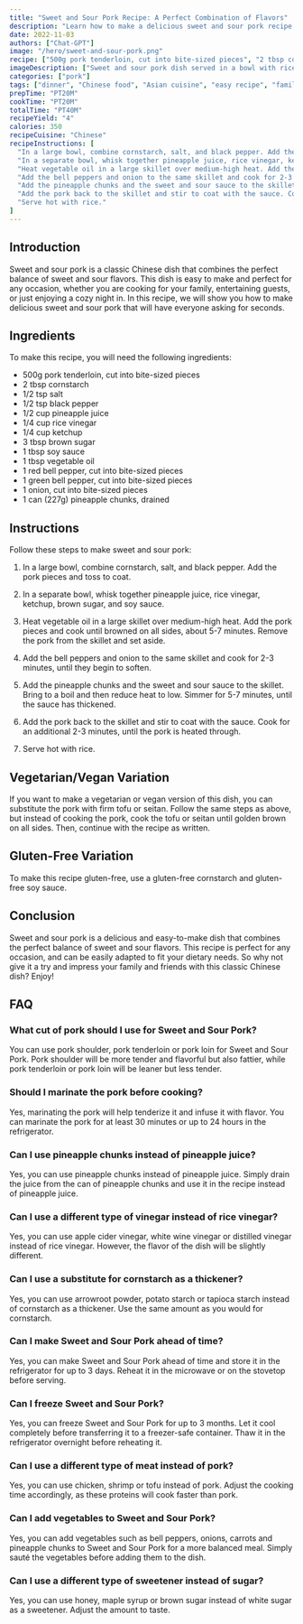 ```yaml
---
title: "Sweet and Sour Pork Recipe: A Perfect Combination of Flavors"
description: "Learn how to make a delicious sweet and sour pork recipe that combines the perfect balance of sweet and sour flavors. This dish is easy to make and perfect for any occasion!"
date: 2022-11-03
authors: ["Chat-GPT"]
image: "/hero/sweet-and-sour-pork.png"
recipe: ["500g pork tenderloin, cut into bite-sized pieces", "2 tbsp cornstarch", "1/2 tsp salt", "1/2 tsp black pepper", "1/2 cup pineapple juice", "1/4 cup rice vinegar", "1/4 cup ketchup", "3 tbsp brown sugar", "1 tbsp soy sauce", "1 tbsp vegetable oil", "1 red bell pepper, cut into bite-sized pieces", "1 green bell pepper, cut into bite-sized pieces", "1 onion, cut into bite-sized pieces", "1 can (227g) pineapple chunks, drained"]
imageDescription: ["Sweet and sour pork dish served in a bowl with rice and vegetables"]
categories: ["pork"]
tags: ["dinner", "Chinese food", "Asian cuisine", "easy recipe", "family-friendly"]
prepTime: "PT20M"
cookTime: "PT20M"
totalTime: "PT40M"
recipeYield: "4"
calories: 350
recipeCuisine: "Chinese"
recipeInstructions: [
  "In a large bowl, combine cornstarch, salt, and black pepper. Add the pork pieces and toss to coat.",
  "In a separate bowl, whisk together pineapple juice, rice vinegar, ketchup, brown sugar, and soy sauce.",
  "Heat vegetable oil in a large skillet over medium-high heat. Add the pork pieces and cook until browned on all sides, about 5-7 minutes. Remove the pork from the skillet and set aside.",
  "Add the bell peppers and onion to the same skillet and cook for 2-3 minutes, until they begin to soften.",
  "Add the pineapple chunks and the sweet and sour sauce to the skillet. Bring to a boil and then reduce heat to low. Simmer for 5-7 minutes, until the sauce has thickened.",
  "Add the pork back to the skillet and stir to coat with the sauce. Cook for an additional 2-3 minutes, until the pork is heated through.",
  "Serve hot with rice."
]
---
```


## Introduction

Sweet and sour pork is a classic Chinese dish that combines the perfect balance of sweet and sour flavors. This dish is easy to make and perfect for any occasion, whether you are cooking for your family, entertaining guests, or just enjoying a cozy night in. In this recipe, we will show you how to make delicious sweet and sour pork that will have everyone asking for seconds.

## Ingredients

To make this recipe, you will need the following ingredients:

- 500g pork tenderloin, cut into bite-sized pieces
- 2 tbsp cornstarch
- 1/2 tsp salt
- 1/2 tsp black pepper
- 1/2 cup pineapple juice
- 1/4 cup rice vinegar
- 1/4 cup ketchup
- 3 tbsp brown sugar
- 1 tbsp soy sauce
- 1 tbsp vegetable oil
- 1 red bell pepper, cut into bite-sized pieces
- 1 green bell pepper, cut into bite-sized pieces
- 1 onion, cut into bite-sized pieces
- 1 can (227g) pineapple chunks, drained

## Instructions

Follow these steps to make sweet and sour pork:

1. In a large bowl, combine cornstarch, salt, and black pepper. Add the pork pieces and toss to coat.

2. In a separate bowl, whisk together pineapple juice, rice vinegar, ketchup, brown sugar, and soy sauce.

3. Heat vegetable oil in a large skillet over medium-high heat. Add the pork pieces and cook until browned on all sides, about 5-7 minutes. Remove the pork from the skillet and set aside.

4. Add the bell peppers and onion to the same skillet and cook for 2-3 minutes, until they begin to soften.

5. Add the pineapple chunks and the sweet and sour sauce to the skillet. Bring to a boil and then reduce heat to low. Simmer for 5-7 minutes, until the sauce has thickened.

6. Add the pork back to the skillet and stir to coat with the sauce. Cook for an additional 2-3 minutes, until the pork is heated through.

7. Serve hot with rice.

## Vegetarian/Vegan Variation

If you want to make a vegetarian or vegan version of this dish, you can substitute the pork with firm tofu or seitan. Follow the same steps as above, but instead of cooking the pork, cook the tofu or seitan until golden brown on all sides. Then, continue with the recipe as written.

## Gluten-Free Variation

To make this recipe gluten-free, use a gluten-free cornstarch and gluten-free soy sauce.

## Conclusion

Sweet and sour pork is a delicious and easy-to-make dish that combines the perfect balance of sweet and sour flavors. This recipe is perfect for any occasion, and can be easily adapted to fit your dietary needs. So why not give it a try and impress your family and friends with this classic Chinese dish? Enjoy!

## FAQ

### What cut of pork should I use for Sweet and Sour Pork?

You can use pork shoulder, pork tenderloin or pork loin for Sweet and Sour Pork. Pork shoulder will be more tender and flavorful but also fattier, while pork tenderloin or pork loin will be leaner but less tender.

### Should I marinate the pork before cooking?

Yes, marinating the pork will help tenderize it and infuse it with flavor. You can marinate the pork for at least 30 minutes or up to 24 hours in the refrigerator.

### Can I use pineapple chunks instead of pineapple juice?

Yes, you can use pineapple chunks instead of pineapple juice. Simply drain the juice from the can of pineapple chunks and use it in the recipe instead of pineapple juice.

### Can I use a different type of vinegar instead of rice vinegar?

Yes, you can use apple cider vinegar, white wine vinegar or distilled vinegar instead of rice vinegar. However, the flavor of the dish will be slightly different.

### Can I use a substitute for cornstarch as a thickener?

Yes, you can use arrowroot powder, potato starch or tapioca starch instead of cornstarch as a thickener. Use the same amount as you would for cornstarch.

### Can I make Sweet and Sour Pork ahead of time?

Yes, you can make Sweet and Sour Pork ahead of time and store it in the refrigerator for up to 3 days. Reheat it in the microwave or on the stovetop before serving.

### Can I freeze Sweet and Sour Pork?

Yes, you can freeze Sweet and Sour Pork for up to 3 months. Let it cool completely before transferring it to a freezer-safe container. Thaw it in the refrigerator overnight before reheating it.

### Can I use a different type of meat instead of pork?

Yes, you can use chicken, shrimp or tofu instead of pork. Adjust the cooking time accordingly, as these proteins will cook faster than pork.

### Can I add vegetables to Sweet and Sour Pork?

Yes, you can add vegetables such as bell peppers, onions, carrots and pineapple chunks to Sweet and Sour Pork for a more balanced meal. Simply sauté the vegetables before adding them to the dish.

### Can I use a different type of sweetener instead of sugar?

Yes, you can use honey, maple syrup or brown sugar instead of white sugar as a sweetener. Adjust the amount to taste.